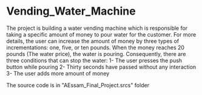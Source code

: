 # Vending_Water_Machine
The project is building a water vending machine which is responsible for taking 
a specific amount of money to pour water for the customer. For more details, 
the user can increase the amount of money by three types of incrementations: 
one, five, or ten pounds. When the money reaches 20 pounds (The water 
price), the water is pouring. Consequently, there are three conditions that can 
stop the water:
1- The user presses the push button while pouring
2- Thirty seconds have passed without any interaction
3- The user adds more amount of money

The source code is in "AEssam_Final_Project.srcs" folder
